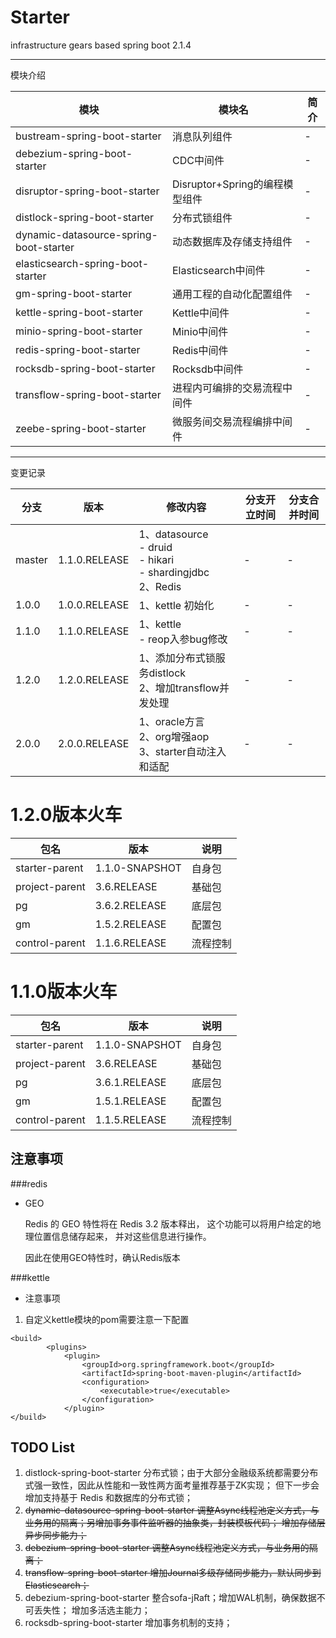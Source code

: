 # Starter
infrastructure gears based spring boot 2.1.4

---
模块介绍

|模块|模块名|简介|
|----|----|----|
|bustream-spring-boot-starter|消息队列组件|-|
|debezium-spring-boot-starter|CDC中间件|-|
|disruptor-spring-boot-starter|Disruptor+Spring的编程模型组件|-|
|distlock-spring-boot-starter|分布式锁组件|-|
|dynamic-datasource-spring-boot-starter|动态数据库及存储支持组件|-|
|elasticsearch-spring-boot-starter|Elasticsearch中间件|-|
|gm-spring-boot-starter|通用工程的自动化配置组件|-|
|kettle-spring-boot-starter|Kettle中间件|-|
|minio-spring-boot-starter|Minio中间件|-|
|redis-spring-boot-starter|Redis中间件|-|
|rocksdb-spring-boot-starter|Rocksdb中间件|-|
|transflow-spring-boot-starter|进程内可编排的交易流程中间件|-|
|zeebe-spring-boot-starter|微服务间交易流程编排中间件|-|


---
变更记录

|分支|版本|修改内容|分支开立时间|分支合并时间|
|----|----|----|----|----|
|master|1.1.0.RELEASE|1、datasource<br>-  druid<br>-  hikari<br>-  shardingjdbc<br>2、Redis|-|-|
|1.0.0|1.0.0.RELEASE|1、kettle 初始化|-|-|
|1.1.0|1.1.0.RELEASE|1、kettle  <br> -   reop入参bug修改|-|-|
|1.2.0|1.2.0.RELEASE|1、添加分布式锁服务distlock<br>2、增加transflow并发处理|-|-|
|2.0.0|2.0.0.RELEASE|1、oracle方言<br>2、org增强aop<br>3、starter自动注入和适配|-|-|

# 1.2.0版本火车

|包名|版本|说明|
|----|----|----|
|starter-parent|1.1.0-SNAPSHOT|自身包|
|project-parent|3.6.RELEASE|基础包|
|pg|3.6.2.RELEASE|底层包|
|gm|1.5.2.RELEASE|配置包|
|control-parent|1.1.6.RELEASE|流程控制|

# 1.1.0版本火车

|包名|版本|说明|
|----|----|----|
|starter-parent|1.1.0-SNAPSHOT|自身包|
|project-parent|3.6.RELEASE|基础包|
|pg|3.6.1.RELEASE|底层包|
|gm|1.5.1.RELEASE|配置包|
|control-parent|1.1.5.RELEASE|流程控制|

## 注意事项

###redis

* GEO

    Redis 的 GEO 特性将在 Redis 3.2 版本释出， 这个功能可以将用户给定的地理位置信息储存起来， 并对这些信息进行操作。
    
    因此在使用GEO特性时，确认Redis版本

###kettle

- 注意事项

1. 自定义kettle模块的pom需要注意一下配置

```text
<build>
        <plugins>
            <plugin>
                <groupId>org.springframework.boot</groupId>
                <artifactId>spring-boot-maven-plugin</artifactId>
                <configuration>
                    <executable>true</executable>
                </configuration>
            </plugin>
</build>
```

## TODO List
1. distlock-spring-boot-starter 分布式锁；由于大部分金融级系统都需要分布式强一致性，因此从性能和一致性两方面考量推荐基于ZK实现；
   但下一步会增加支持基于 Redis 和数据库的分布式锁；
2. ~~dynamic-datasource-spring-boot-starter 调整Async线程池定义方式，与业务用的隔离；另增加事务事件监听器的抽象类，封装模板代码；
    增加存储层异步同步能力；~~
3. ~~debezium-spring-boot-starter 调整Async线程池定义方式，与业务用的隔离；~~
4. ~~transflow-spring-boot-starter 增加Journal多级存储同步能力，默认同步到Elasticsearch；~~
5. debezium-spring-boot-starter 整合sofa-jRaft；增加WAL机制，确保数据不可丢失性； 增加多活选主能力；
6. rocksdb-spring-boot-starter 增加事务机制的支持；